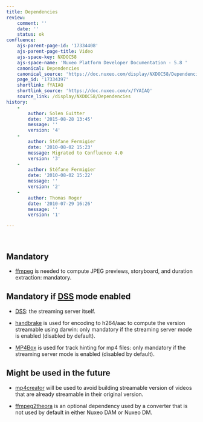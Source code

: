 ```yaml
---
title: Dependencies
review:
    comment: ''
    date: ''
    status: ok
confluence:
    ajs-parent-page-id: '17334408'
    ajs-parent-page-title: Video
    ajs-space-key: NXDOC58
    ajs-space-name: 'Nuxeo Platform Developer Documentation - 5.8 '
    canonical: Dependencies
    canonical_source: 'https://doc.nuxeo.com/display/NXDOC58/Dependencies'
    page_id: '17334397'
    shortlink: fYAIAQ
    shortlink_source: 'https://doc.nuxeo.com/x/fYAIAQ'
    source_link: /display/NXDOC58/Dependencies
history:
    - 
        author: Solen Guitter
        date: '2015-08-28 13:45'
        message: ''
        version: '4'
    - 
        author: Stéfane Fermigier
        date: '2010-08-02 15:23'
        message: Migrated to Confluence 4.0
        version: '3'
    - 
        author: Stéfane Fermigier
        date: '2010-08-02 15:22'
        message: ''
        version: '2'
    - 
        author: Thomas Roger
        date: '2010-07-29 16:26'
        message: ''
        version: '1'

---
```

&nbsp;

## Mandatory

*   [ffmpeg](http://ffmpeg.org) is needed to compute JPEG previews, storyboard, and duration extraction: mandatory.

## Mandatory if [DSS](http://dss.macosforge.org) mode enabled

*   [DSS](http://dss.macosforge.org): the streaming server itself.

*   [handbrake](http://handbrake.fr/) is used for encoding to h264/aac to compute the version streamable&nbsp;using darwin: only mandatory if the streaming server mode is enabled (disabled&nbsp;by default).

*   [MP4Box](http://gpac.sf.net) is used for track hinting for mp4 files: only mandatory if the streaming&nbsp;server mode is enabled (disabled by default).

## Might be used in the future

*   [mp4creator](http://mpeg4ip.sf.net) will be used to avoid building streamable version of videos that&nbsp;are already streamable in their original version.

*   [ffmpeg2theora](http://v2v.cc/~j/ffmpeg2theora/) is an optional dependency used by a converter that is not used&nbsp;by default in either Nuxeo DAM or Nuxeo DM.